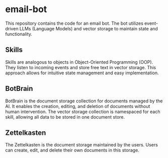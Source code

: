 # email-bot

This repository contains the code for an email bot. The bot utilizes event-driven LLMs (Language Models) and vector storage to maintain state and functionality.

## Skills

Skills are analogous to objects in Object-Oriented Programming (OOP). They listen to incoming events and store free text in vector storage. This approach allows for intuitive state management and easy implementation.

## BotBrain

BotBrain is the document storage collection for documents managed by the AI. It enables the creation, editing, and deletion of documents without human intervention. The vector storage collection is namespaced for each skill, allowing all data to be stored in one document store.

## Zettelkasten

The Zettelkasten is the document storage maintained by the users. Users can create, edit, and delete their own documents in this storage.
